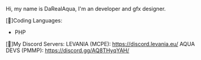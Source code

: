 Hi, my name is DaRealAqua, I'm an developer and gfx designer.

[💾]Coding Languages:
 - PHP


[🔗]My Discord Servers:
  LEVANIA (MCPE): https://discord.levania.eu/
  AQUA DEVS (PMMP): https://discord.gg/AQ8THyqYAH/
 
